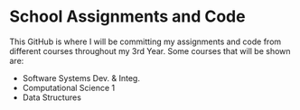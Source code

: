 # School Assignments and Code

This GitHub is where I will be committing my assignments and code from different courses throughout my 3rd Year.
Some courses that will be shown are:
- Software Systems Dev. & Integ.
- Computational Science 1
- Data Structures

